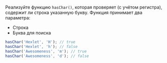 
Реализуйте функцию `hasChar()`, которая проверяет (с учётом регистра), содержит ли строка указанную букву. Функция принимает два параметра:

* Строка
* Буква для поиска

```javascript
hasChar('Hexlet', 'H'); // true
hasChar('Hexlet', 'h'); // false
hasChar('Awesomeness', 'm'); // true
hasChar('Awesomeness', 'd'); // false
```
